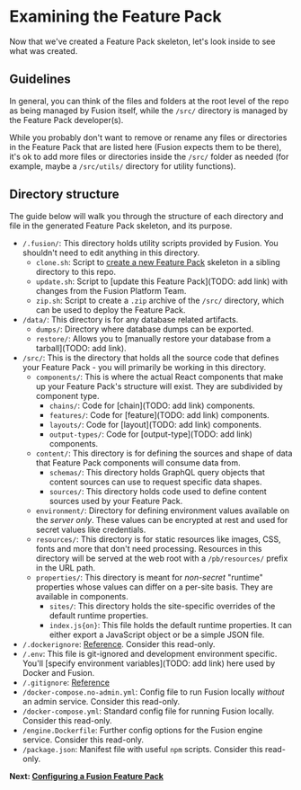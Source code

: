 # Examining the Feature Pack

Now that we've created a Feature Pack skeleton, let's look inside to see what was created.

## Guidelines

In general, you can think of the files and folders at the root level of the repo as being managed by Fusion itself, while the `/src/` directory is managed by the Feature Pack developer(s).

While you probably don't want to remove or rename any files or directories in the Feature Pack that are listed here (Fusion expects them to be there), it's ok to add more files or directories inside the `/src/` folder as needed (for example, maybe a `/src/utils/` directory for utility functions).

## Directory structure

The guide below will walk you through the structure of each directory and file in the generated Feature Pack skeleton, and its purpose.

- `/.fusion/`: This directory holds utility scripts provided by Fusion. You shouldn't need to edit anything in this directory.
  - `clone.sh`: Script to [create a new Feature Pack](./create-feature-pack.md) skeleton in a sibling directory to this repo.
  - `update.sh`: Script to [update this Feature Pack](TODO: add link) with changes from the Fusion Platform Team.
  - `zip.sh`: Script to create a `.zip` archive of the `/src/` directory, which can be used to deploy the Feature Pack.
- `/data/`: This directory is for any database related artifacts.
  - `dumps/`: Directory where database dumps can be exported.
  - `restore/`: Allows you to [manually restore your database from a tarball](TODO: add link).
- `/src/`: This is the directory that holds all the source code that defines your Feature Pack - you will primarily be working in this directory.
  - `components/`: This is where the actual React components that make up your Feature Pack's structure will exist. They are subdivided by component type.
    - `chains/`: Code for [chain](TODO: add link) components.
    - `features/`: Code for [feature](TODO: add link) components.
    - `layouts/`: Code for [layout](TODO: add link) components.
    - `output-types/`: Code for [output-type](TODO: add link) components.
  - `content/`: This directory is for defining the sources and shape of data that Feature Pack components will consume data from.
    - `schemas/`: This directory holds GraphQL query objects that content sources can use to request specific data shapes.
    - `sources/`: This directory holds code used to define content sources used by your Feature Pack.
  - `environment/`: Directory for defining environment values available on the *server only*. These values can be encrypted at rest and used for secret values like credentials.
  - `resources/`: This directory is for static resources like images, CSS, fonts and more that don't need processing. Resources in this directory will be served at the web root with a `/pb/resources/` prefix in the URL path.
  - `properties/`: This directory is meant for *non-secret* "runtime" properties whose values can differ on a per-site basis. They are available in components.
    - `sites/`: This directory holds the site-specific overrides of the default runtime properties.
    - `index.js{on}`: This file holds the default runtime properties. It can either export a JavaScript object or be a simple JSON file.
- `/.dockerignore`: [Reference](https://docs.docker.com/engine/reference/builder/#dockerignore-file). Consider this read-only.
- `/.env`: This file is git-ignored and development environment specific. You'll [specify environment variables](TODO: add link) here used by Docker and Fusion.
- `/.gitignore`: [Reference](https://git-scm.com/docs/gitignore)
- `/docker-compose.no-admin.yml`: Config file to run Fusion locally *without* an admin service. Consider this read-only.
- `/docker-compose.yml`: Standard config file for running Fusion locally. Consider this read-only.
- `/engine.Dockerfile`: Further config options for the Fusion engine service. Consider this read-only.
- `/package.json`: Manifest file with useful `npm` scripts. Consider this read-only.

**Next: [Configuring a Fusion Feature Pack](./configuring-feature-pack.md)**
